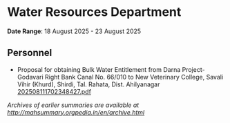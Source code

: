 # Water Resources Department

**Date Range**: 18 August 2025 - 23 August 2025


## Personnel
- Proposal for obtaining Bulk Water Entitlement from Darna Project-Godavari Right Bank Canal No. 66/010 to New Veterinary College, Savali Vihir (Khurd), Shirdi, Tal. Rahata, Dist. Ahilyanagar\
  [202508111702348427.pdf](https://gr.maharashtra.gov.in/Site/Upload/Government%20Resolutions/English/202508111702348427.pdf)


*Archives of earlier summaries are available at http://mahsummary.orgpedia.in/en/archive.html*